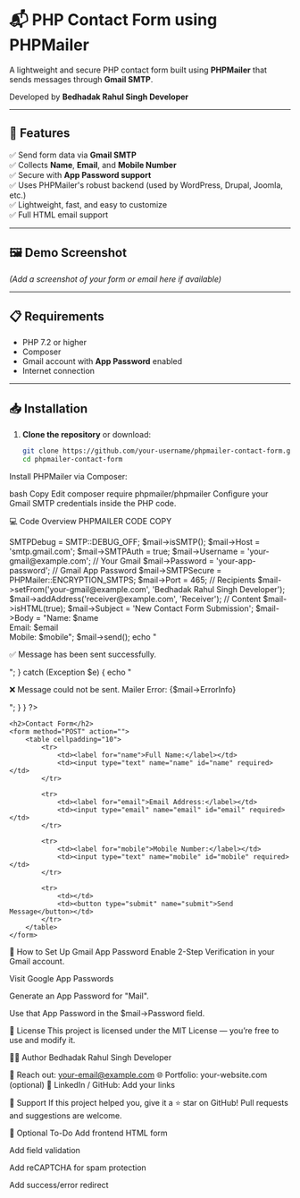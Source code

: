 # 📬 PHP Contact Form using PHPMailer  
A lightweight and secure PHP contact form built using **PHPMailer** that sends messages through **Gmail SMTP**.  

Developed by **Bedhadak Rahul Singh Developer**

---

## 🚀 Features

✅ Send form data via **Gmail SMTP**  
✅ Collects **Name**, **Email**, and **Mobile Number**  
✅ Secure with **App Password support**  
✅ Uses PHPMailer's robust backend (used by WordPress, Drupal, Joomla, etc.)  
✅ Lightweight, fast, and easy to customize  
✅ Full HTML email support

---

## 🖼️ Demo Screenshot

*(Add a screenshot of your form or email here if available)*

---

## 📋 Requirements

- PHP 7.2 or higher
- Composer
- Gmail account with **App Password** enabled
- Internet connection

---

## 📥 Installation

1. **Clone the repository** or download:
   ```bash
   git clone https://github.com/your-username/phpmailer-contact-form.git
   cd phpmailer-contact-form
Install PHPMailer via Composer:

bash
Copy
Edit
composer require phpmailer/phpmailer
Configure your Gmail SMTP credentials inside the PHP code.

💻 Code Overview
PHPMAILER CODE COPY 


<?php
// Bedhadak Rahul Singh Developer

use PHPMailer\PHPMailer\PHPMailer;
use PHPMailer\PHPMailer\SMTP;
use PHPMailer\PHPMailer\Exception;

// Handle form submission
if (isset($_POST['submit'])) {
    $name   = $_POST['name'] ?? '';
    $email  = $_POST['email'] ?? '';
    $mobile = $_POST['mobile'] ?? '';

    send_email($name, $email, $mobile);
}

function send_email($name, $email, $mobile) {
    require 'vendor/autoload.php'; // Composer autoload

    $mail = new PHPMailer(true);

    try {
        // Server settings
        $mail->SMTPDebug  = SMTP::DEBUG_OFF;                  
        $mail->isSMTP();                                      
        $mail->Host       = 'smtp.gmail.com';                 
        $mail->SMTPAuth   = true;                             
        $mail->Username   = 'your-gmail@example.com';         // Your Gmail
        $mail->Password   = 'your-app-password';              // Gmail App Password
        $mail->SMTPSecure = PHPMailer::ENCRYPTION_SMTPS;      
        $mail->Port       = 465;                              

        // Recipients
        $mail->setFrom('your-gmail@example.com', 'Bedhadak Rahul Singh Developer');
        $mail->addAddress('receiver@example.com', 'Receiver');  

        // Content
        $mail->isHTML(true);                                  
        $mail->Subject = 'New Contact Form Submission';
        $mail->Body    = "Name: $name <br>Email: $email <br>Mobile: $mobile";

        $mail->send();
        echo "<p>✅ Message has been sent successfully.</p>";
    } catch (Exception $e) {
        echo "<p>❌ Message could not be sent. Mailer Error: {$mail->ErrorInfo}</p>";
    }
}
?>

<!DOCTYPE html>
<html>
<head>
    <title>Contact Form | Bedhadak Rahul Singh Developer</title>
</head>
<body>

    <h2>Contact Form</h2>
    <form method="POST" action="">
        <table cellpadding="10">
            <tr>
                <td><label for="name">Full Name:</label></td>
                <td><input type="text" name="name" id="name" required></td>
            </tr>

            <tr>
                <td><label for="email">Email Address:</label></td>
                <td><input type="email" name="email" id="email" required></td>
            </tr>

            <tr>
                <td><label for="mobile">Mobile Number:</label></td>
                <td><input type="text" name="mobile" id="mobile" required></td>
            </tr>

            <tr>
                <td></td>
                <td><button type="submit" name="submit">Send Message</button></td>
            </tr>
        </table>
    </form>

</body>
</html>

🔐 How to Set Up Gmail App Password
Enable 2-Step Verification in your Gmail account.

Visit Google App Passwords

Generate an App Password for "Mail".

Use that App Password in the $mail->Password field.

📄 License
This project is licensed under the MIT License — you’re free to use and modify it.

👨‍💻 Author
Bedhadak Rahul Singh Developer

📧 Reach out: your-email@example.com
🌐 Portfolio: your-website.com (optional)
🔗 LinkedIn / GitHub: Add your links

🙌 Support
If this project helped you, give it a ⭐️ star on GitHub!
Pull requests and suggestions are welcome.

🧪 Optional To-Do
 Add frontend HTML form

 Add field validation

 Add reCAPTCHA for spam protection

 Add success/error redirect

